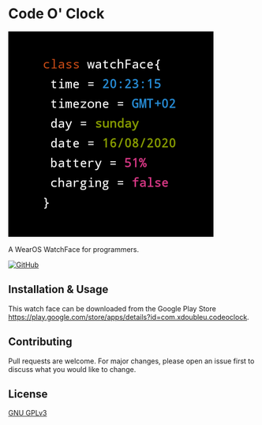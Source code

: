 # Code O' Clock

![Code O' Clock](https://github.com/XDoubleU/code-o-clock/blob/master/app/src/main/res/drawable-nodpi/preview.png)

A WearOS WatchFace for programmers.

[![GitHub](https://img.shields.io/github/license/XDoubleU/code-o-clock?style=flat-square)](https://github.com/XDoubleU/code-o-clock/blob/master/LICENSE)


## Installation & Usage
This watch face can be downloaded from the Google Play Store https://play.google.com/store/apps/details?id=com.xdoubleu.codeoclock.

## Contributing
Pull requests are welcome. For major changes, please open an issue first to discuss what you would like to change.

## License
[GNU GPLv3](https://github.com/XDoubleU/code-o-clock/blob/master/LICENSE)
